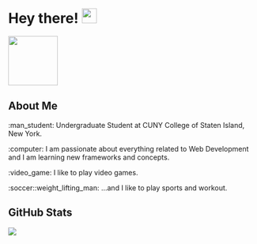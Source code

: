 # Hey there! <img src="https://raw.githubusercontent.com/MartinHeinz/MartinHeinz/master/wave.gif" width="30" />
<a href="https://www.linkedin.com/in/bolaghaly/" target="_blank"> <img src="https://img.shields.io/badge/-BolaGhaly-blue?style=flat-square&logo=Linkedin&logoColor=white&link=https://www.linkedin.com/in/bolaghaly63/" width="100"/> </a>
  
<h2>About Me</h2>
<p>:man_student: Undergraduate Student at CUNY College of Staten Island, New York.</p>
<p>:computer: I am passionate about everything related to Web Development and I am learning new frameworks and concepts.</p>
<p>:video_game: I like to play video games.</p>
<p>:soccer::weight_lifting_man: ...and I like to play sports and workout.</p>

<h2>GitHub Stats</h2>

<img src="https://github-readme-stats.vercel.app/api/top-langs/?username=BolaGhaly&langs_count=10&hide=C&layout=compact&theme=transparent&hide_border=true&title_color=007EC6&text_color=007EC6" />

